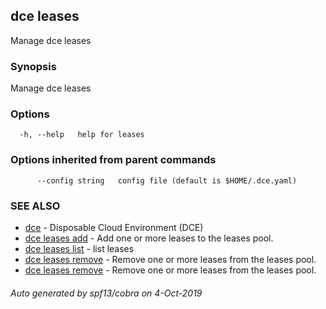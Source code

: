 ## dce leases

Manage dce leases

### Synopsis

Manage dce leases

### Options

```
  -h, --help   help for leases
```

### Options inherited from parent commands

```
      --config string   config file (default is $HOME/.dce.yaml)
```

### SEE ALSO

* [dce](dce.md)	 - Disposable Cloud Environment (DCE)
* [dce leases add](dce_leases_add.md)	 - Add one or more leases to the leases pool.
* [dce leases list](dce_leases_list.md)	 - list leases
* [dce leases remove](dce_leases_remove.md)	 - Remove one or more leases from the leases pool.
* [dce leases remove](dce_leases_remove.md)	 - Remove one or more leases from the leases pool.

###### Auto generated by spf13/cobra on 4-Oct-2019
